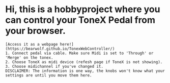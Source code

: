# Hi, this is a hobbyproject where you can control your ToneX Pedal from your browser.

    [Access it as a webpage here!](https://bearwolf.github.io/TonexWebController/)
    1. Connect pedal via cable. Make sure Midi is set to 'Through' or 'Merge' on the tonex.
    2. Choose ToneX as midi device (refesh page if ToneX is not showing).
    3. Choose midichannel if you've changed it.
    DISCLAIMER: The information is one way, the knobs won't know what your settings are until you move them here. 
